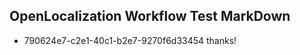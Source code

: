 ## OpenLocalization Workflow Test MarkDown
* 790624e7-c2e1-40c1-b2e7-9270f6d33454 
thanks!<!--HONumber=Mar16_HO3-->
